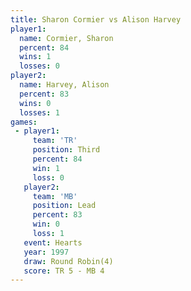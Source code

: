 ```yaml
---
title: Sharon Cormier vs Alison Harvey
player1:               
  name: Cormier, Sharon
  percent: 84          
  wins: 1              
  losses: 0            
player2:               
  name: Harvey, Alison 
  percent: 83          
  wins: 0              
  losses: 1            
games:
 - player1:         
     team: 'TR'     
     position: Third
     percent: 84    
     win: 1         
     loss: 0        
   player2:        
     team: 'MB'    
     position: Lead
     percent: 83   
     win: 0        
     loss: 1       
   event: Hearts       
   year: 1997          
   draw: Round Robin(4)
   score: TR 5 - MB 4  
---
```

